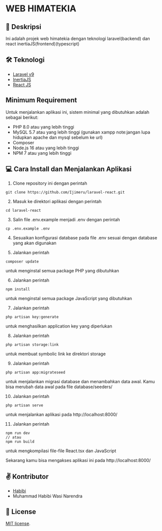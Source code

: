 # WEB HIMATEKIA

## 📑 Deskripsi

Ini adalah projek web himatekia dengan teknologi laravel(backend) dan react inertiaJS(frontend)(typescript)


## 🛠 Teknologi

-   [Laravel v9](https://github.com/laravel/framework)
-   [InertiaJS](https://github.com/inertiajs/inertia)
-   [React JS](https://react.dev/)

## Minimum Requirement

Untuk menjalankan aplikasi ini, sistem minimal yang dibutuhkan adalah sebagai berikut:

-   PHP 8.0 atau yang lebih tinggi
-   MySQL 5.7 atau yang lebih tinggi (gunakan xampp note:jangan lupa hidupkan apache dan mysql sebelum ke url)
-   Composer
-   Node.js 16 atau yang lebih tinggi
-   NPM 7 atau yang lebih tinggi

## 💻 Cara Install dan Menjalankan Aplikasi

1. Clone repository ini dengan perintah

```
git clone https://github.com/Ijimeru/laravel-react.git
```

2. Masuk ke direktori aplikasi dengan perintah

```
cd laravel-react
```

3. Salin file .env.example menjadi .env dengan perintah

```
cp .env.example .env
```

4. Sesuaikan konfigurasi database pada file .env sesuai dengan database yang akan digunakan

5. Jalankan perintah

```
composer update
```

untuk menginstal semua package PHP yang dibutuhkan

6. Jalankan perintah

```
npm install
```

untuk menginstal semua package JavaScript yang dibutuhkan

7. Jalankan perintah

```
php artisan key:generate
```

untuk menghasilkan application key yang diperlukan

8. Jalankan perintah

```
php artisan storage:link
```

untuk membuat symbolic link ke direktori storage

9. Jalankan perintah

```
php artisan app:migrateseed
```

untuk menjalankan migrasi database dan menambahkan data awal. Kamu bisa merubah data awal pada file database/seeders/

10. Jalankan perintah

```
php artisan serve
```

untuk menjalankan aplikasi pada http://localhost:8000/

11. Jalankan perintah

```
npm run dev
// atau
npm run build
```

untuk mengkompilasi file-file React.tsx dan JavaScript

Sekarang kamu bisa mengakses aplikasi ini pada http://localhost:8000/

## ✌ Kontributor

-   [Habibi](https://instagram.com/habibinarendra)
-   Muhammad Habibi Wasi Narendra

## 🧾 License

[MIT license](https://opensource.org/licenses/MIT).
